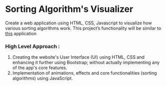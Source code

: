 # Sorting Algorithm's Visualizer

Create a web application using HTML, CSS, Javascript to visualize how various sorting algorithms work. This project’s functionality will be similar to [this](https://www.cs.usfca.edu/~galles/visualization/ComparisonSort.html) application

### High Level Approach :
1. Creating the website's User Interface (UI) using HTML, CSS and enhancing it further using Bootstrap; without actually implementing any of the app's core features.
1. Implementation of animations, effects and core functionalities (sorting algorithms) using JavaScript.